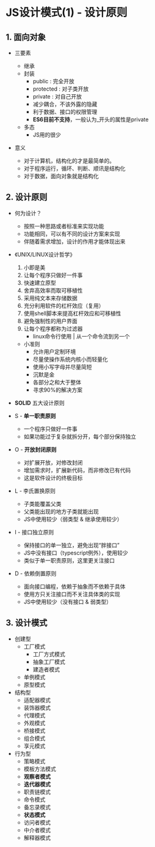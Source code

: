 # JS设计模式(1) - 设计原则

## 1. 面向对象

- 三要素
  - 继承
  - 封装
    - public : 完全开放
    - protected : 对子类开放
    - private : 对自己开放
    - 减少耦合，不该外露的隐藏
    - 利于数据、接口的权限管理
    - **ES6目前不支持**，一般认为_开头的属性是private
  - 多态
    - JS用的很少

- 意义
  - 对于计算机，结构化的才是最简单的。
  - 对于程序运行，循环、判断、顺讯是结构化
  - 对于数据，面向对象就是结构化

## 2. 设计原则

- 何为设计？
  - 按照一种思路或者标准来实现功能
  - 功能相同，可以有不同的设计方案来实现
  - 伴随着需求增加，设计的作用才能体现出来
- 《UNIX/LINUX设计哲学》
  1. 小即是美
  2. 让每个程序只做好一件事
  3. 快速建立原型
  4. 舍弃高效率而取可移植性
  5. 采用纯文本来存储数据
  6. 充分利用软件的杠杆效应（复用）
  7. 使用shell脚本来提高杠杆效应和可移植性
  8. 避免强制性的用户界面
  9. 让每个程序都称为过滤器
     - linux命令行使用 | 从一个命令流到另一个

  - 小准则
    - 允许用户定制环境
    - 尽量使操作系统内核小而轻量化
    - 使用小写字母并尽量简短
    - 沉默是金
    - 各部分之和大于整体
    - 寻求90%的解决方案

- **SOLID** 五大设计原则
- S - **单一职责原则**
  - 一个程序只做好一件事
  - 如果功能过于复杂就拆分开，每个部分保持独立
- O - **开放封闭原则**
  - 对扩展开放，对修改封闭
  - 增加需求时，扩展新代码，而非修改已有代码
  - 这是软件设计的终极目标
- L - 李氏置换原则
  - 子类能覆盖父类
  - 父类能出现的地方子类就能出现
  - JS中使用较少（弱类型 & 继承使用较少）
- I - 接口独立原则
  - 保持接口的单一独立，避免出现“胖接口”
  - JS中没有接口（typescript例外），使用较少
  - 类似于单一职责原则，这里更关注接口
- D - 依赖倒置原则
  - 面向接口编程，依赖于抽象而不依赖于具体
  - 使用方只关注接口而不关注具体类的实现
  - JS中使用较少（没有接口 & 弱类型）

## 3. 设计模式

- 创建型
  - 工厂模式
    - 工厂方式模式
    - 抽象工厂模式
    - 建造者模式
  - 单例模式
  - 原型模式
- 结构型
  - 适配器模式
  - 装饰器模式
  - 代理模式
  - 外观模式
  - 桥接模式
  - 组合模式
  - 享元模式
- 行为型
  - 策略模式
  - 模板方法模式
  - **观察者模式**
  - **迭代器模式**
  - 职责链模式
  - 命令模式
  - 备忘录模式
  - **状态模式**
  - 访问者模式
  - 中介者模式
  - 解释器模式
